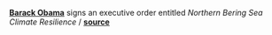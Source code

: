 **[Barack Obama](https://en.wikipedia.org/wiki/Barack_Obama)** signs an executive order entitled _Northern Bering Sea Climate Resilience_ / **[source](https://www.gpo.gov/fdsys/pkg/FR-2016-12-14/pdf/2016-30277.pdf)**